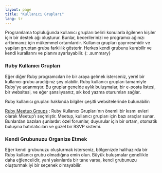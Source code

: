 ```yaml
---
layout: page
title: "Kullanıcı Grupları"
lang: tr
---
```


Programlama topluluğunda kullanıcı grupları belirli konularla ilgilenen kişiler
için bir destek ağı oluşturur. Bunlar, becerilerinizi ve programcı ağınızı
arttırmanız için mükemmel ortamlardır. Kullanıcı grupları gayrıresmidir ve
yapıları gruptan gruba farklılık gösterir. Herkes kendi grubunu kurabilir ve
kendi kurallarını ve planını ayarlayabilir.
{: .summary}

### Ruby Kullanıcı Grupları

Eğer diğer Ruby programcıları ile bir araya gelmek isterseniz, yerel bir
kullanıcı grubu aradığınız şey olabilir. Ruby kullanıcı grupları tamamiyle
Ruby'ye adanmıştır. Bu gruplar genelde aylık buluşmalar, bir e-posta listesi,
bir websitesi, ve eğer şanslıysanız, sık kod yazma oturumları sağlar.

Ruby kullanıcı grupları hakkında bilgiler çeşitli websitelerinde bulunabilir:

[Ruby Meetup Groups][meetup]
: Ruby Kullanıcı Grupları'nın önemli bir kısmı evleri olarak Meetup'ı
  seçmiştir. Meetup, kullanıcı grupları için bazı araçlar sunar. Bunlardan
  bazıları şunlardır: özel forumlar, duyurular için bir ortam, otomatik buluşma
  hatırlatıcıları ve güzel bir RSVP sistemi.

### Kendi Grubunuzu Organize Etmek

Eğer kendi grubunuzu oluşturmak isterseniz, bölgenizde halihazırda bir Ruby
kullanıcı grubu olmadığına emin olun. Büyük buluşmalar genellikle daha
eğlencelidir, yani yakınlarda bir tane varsa, kendi grubunuzu oluşturmak iyi
bir seçenek olmayabilir.



[meetup]: https://www.meetup.com/topics/ruby/
